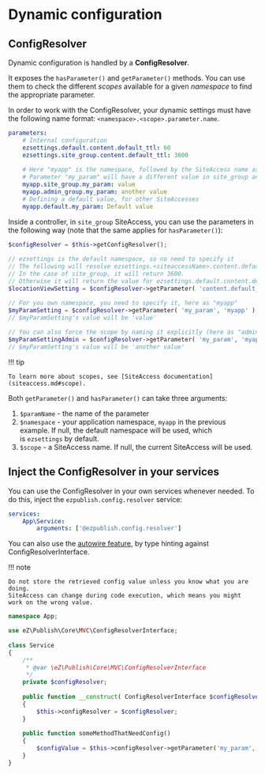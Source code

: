 # Dynamic configuration

## ConfigResolver

Dynamic configuration is handled by a **ConfigResolver**.

It exposes the `hasParameter()` and `getParameter()` methods.
You can use them to check the different *scopes* available for a given *namespace* to find the appropriate parameter.

In order to work with the ConfigResolver, your dynamic settings must have the following name format: `<namespace>.<scope>.parameter.name`.

``` yaml
parameters:
    # Internal configuration
    ezsettings.default.content.default_ttl: 60
    ezsettings.site_group.content.default_ttl: 3600
 
    # Here "myapp" is the namespace, followed by the SiteAccess name as the parameter scope
    # Parameter "my_param" will have a different value in site_group and admin_group
    myapp.site_group.my_param: value
    myapp.admin_group.my_param: another value
    # Defining a default value, for other SiteAccesses
    myapp.default.my_param: Default value
```

Inside a controller, in `site_group` SiteAccess, you can use the parameters in the following way
(note that the same applies for `hasParameter()`):

``` php
$configResolver = $this->getConfigResolver();
 
// ezsettings is the default namespace, so no need to specify it
// The following will resolve ezsettings.<siteaccessName>.content.default_ttl
// In the case of site_group, it will return 3600.
// Otherwise it will return the value for ezsettings.default.content.default_ttl (60)
$locationViewSetting = $configResolver->getParameter( 'content.default_ttl' );

// For you own namespace, you need to specify it, here as "myapp"
$myParamSetting = $configResolver->getParameter( 'my_param', 'myapp' );
// $myParamSetting's value will be 'value'
 
// You can also force the scope by naming it explicitly (here as "admin_group")
$myParamSettingAdmin = $configResolver->getParameter( 'my_param', 'myapp', 'admin_group' );
// $myParamSetting's value will be 'another value'
```

!!! tip

    To learn more about scopes, see [SiteAccess documentation](siteaccess.md#scope).

Both `getParameter()` and `hasParameter()` can take three arguments:

1. `$paramName` - the name of the parameter
2. `$namespace` - your application namespace, `myapp` in the previous example. If null, the default namespace will be used, which is `ezsettings` by default.
3. `$scope` - a SiteAccess name. If null, the current SiteAccess will be used.

## Inject the ConfigResolver in your services

You can use the ConfigResolver in your own services whenever needed.
To do this, inject the `ezpublish.config.resolver` service:

``` yaml
services:
    App\Service:
        arguments: ['@ezpublish.config.resolver']
```

You can also use the [autowire feature](https://symfony.com/doc/current/service_container/autowiring.html), by type hinting against ConfigResolverInterface.

!!! note

    Do not store the retrieved config value unless you know what you are doing. 
    SiteAccess can change during code execution, which means you might work on the wrong value.

``` php
namespace App;

use eZ\Publish\Core\MVC\ConfigResolverInterface;
 
class Service
{
    /**
     * @var \eZ\Publish\Core\MVC\ConfigResolverInterface
     */
    private $configResolver;
 
    public function __construct( ConfigResolverInterface $configResolver )
    {
        $this->configResolver = $configResolver;
    }
    
    public function someMethodThatNeedConfig()
    {
        $configValue = $this->configResolver->getParameter('my_param', 'myapp');
    }
}
```
